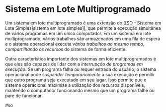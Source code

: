 
# Sistema em Lote Multiprogramado

Um sistema em lote multiprogramado é uma extensão do [[SO - Sistema em Lote Simples|sistema em lote simples]], que permite a execução simultânea de vários programas em um único computador. Em um sistema em lote multiprogramado, vários trabalhos são armazenados em uma fila de espera e o sistema operacional executa v*ários trabalhos ao mesmo tempo*, *compartilhando os recursos* do sistema de forma eficiente.

Outra característica importante dos sistemas em lote multiprogramados é que eles são capazes de lidar com a *interrupção de programas em execução*. Se um programa falha ou requer entrada do usuário, o sistema operacional pode *suspender temporariamente* a sua execução e permitir que outro programa seja executado em seu lugar. Isso permite que o sistema operacional maximize a utilização dos recursos disponíveis, mantendo o computador funcionando mesmo que um programa falhe ou pare de funcionar.



#so


